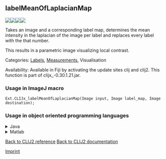 ## labelMeanOfLaplacianMap
<img src="images/mini_empty_logo.png"/><img src="images/mini_empty_logo.png"/><img src="images/mini_clijx_logo.png"/><img src="images/mini_empty_logo.png"/>

Takes an image and a corresponding label map, determines the mean intensity in the laplacian of the image per label and replaces every label with the that number.

This results in a parametric image visualizing local contrast.

Categories: [Labels](https://clij.github.io/clij2-docs/reference__label), [Measurements](https://clij.github.io/clij2-docs/reference__measurement), Visualisation

Availability: Available in Fiji by activating the update sites clij and clij2.
This function is part of clijx_-0.30.1.21.jar.

### Usage in ImageJ macro
```
Ext.CLIJx_labelMeanOfLaplacianMap(Image input, Image label_map, Image destination);
```


### Usage in object oriented programming languages



<details>

<summary>
Java
</summary>
<pre class="highlight">// init CLIJ and GPU
import net.haesleinhuepf.clijx.CLIJx;
import net.haesleinhuepf.clij.clearcl.ClearCLBuffer;
CLIJx clijx = CLIJx.getInstance();

// get input parameters
ClearCLBuffer input = clijx.push(inputImagePlus);
ClearCLBuffer label_map = clijx.push(label_mapImagePlus);
destination = clijx.create(input);
</pre>

<pre class="highlight">
// Execute operation on GPU
clijx.labelMeanOfLaplacianMap(input, label_map, destination);
</pre>

<pre class="highlight">
// show result
destinationImagePlus = clijx.pull(destination);
destinationImagePlus.show();

// cleanup memory on GPU
clijx.release(input);
clijx.release(label_map);
clijx.release(destination);
</pre>

</details>



<details>

<summary>
Matlab
</summary>
<pre class="highlight">% init CLIJ and GPU
clijx = init_clatlabx();

% get input parameters
input = clijx.pushMat(input_matrix);
label_map = clijx.pushMat(label_map_matrix);
destination = clijx.create(input);
</pre>

<pre class="highlight">
% Execute operation on GPU
clijx.labelMeanOfLaplacianMap(input, label_map, destination);
</pre>

<pre class="highlight">
% show result
destination = clijx.pullMat(destination)

% cleanup memory on GPU
clijx.release(input);
clijx.release(label_map);
clijx.release(destination);
</pre>

</details>



[Back to CLIJ2 reference](https://clij.github.io/clij2-docs/reference)
[Back to CLIJ2 documentation](https://clij.github.io/clij2-docs)

[Imprint](https://clij.github.io/imprint)
